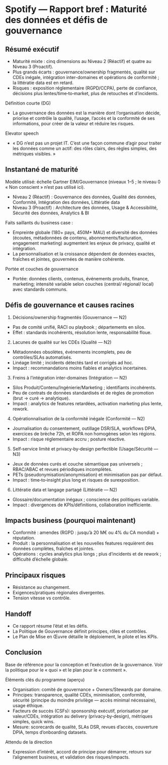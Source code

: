 # Spotify — Rapport bref : Maturité des données et défis de gouvernance

## Résumé exécutif
- Maturité mixte : cinq dimensions au Niveau 2 (Réactif) et quatre au Niveau 3 (Proactif).
- Plus grands écarts : gouvernance/ownership fragmentés, qualité sur CDEs inégale, intégration inter-domaines et opérations de conformité ; la littératie data est en retard.
- Risques : exposition réglementaire (RGPD/CCPA), perte de confiance, décisions plus lentes/time‑to‑market, plus de retouches et d’incidents.

Définition courte (DG)
- La gouvernance des données est la manière dont l’organisation décide, priorise et contrôle la qualité, l’usage, l’accès et la conformité de ses informations, pour créer de la valeur et réduire les risques.

Elevator speech
- « DG n’est pas un projet IT. C’est une façon commune d’agir pour traiter les données comme un actif: des rôles clairs, des règles simples, des métriques visibles. »

## Instantané de maturité
Modèle utilisé: échelle Gartner EIM/Gouvernance (niveaux 1–5 ; le niveau 0 « Non conscient » n’est pas utilisé ici).
- Niveau 2 (Réactif) : Gouvernance des données, Qualité des données, Conformité, Intégration des données, Littératie data
- Niveau 3 (Proactif) : Architecture des données, Usage & Accessibilité, Sécurité des données, Analytics & BI

Faits saillants du business case :
- Empreinte globale (180+ pays, 450M+ MAU) et diversité des données (écoutes, métadonnées de contenu, abonnements/facturation, engagement marketing) augmentent les enjeux de privacy, qualité et intégration.
- La personnalisation et la croissance dépendent de données exactes, fraîches et jointes, gouvernées de manière cohérente.

Portée et couches de gouvernance
- Portée: données clients, contenus, événements produits, finance, marketing; intensité variable selon couches (central/ régional/ local) avec standards communs.

## Défis de gouvernance et causes racines
1) Décisions/ownership fragmentés (Gouvernance — N2)
- Pas de comité unifié, RACI ou playbook ; départements en silos.
- Effet : standards incohérents, résolution lente, responsabilité floue.

2) Lacunes de qualité sur les CDEs (Qualité — N2)
- Métadonnées obsolètes, événements incomplets, peu de contrôles/SLAs automatisés.
- Linéage limité ; incidents détectés tard et corrigés ad hoc.
- Impact : recommandations moins fiables et analytics incertaines.

3) Freins à l’intégration inter-domaines (Intégration — N2)
- Silos Produit/Contenu/Ingénierie/Marketing ; identifiants incohérents.
- Peu de contrats de données standardisés et de règles de promotion (brut → curé → analytique).
- Impact : analytics de features retardées, activation marketing plus lente, rework.

4) Opérationnalisation de la conformité inégale (Conformité — N2)
- Journalisation du consentement, outillage DSR/SLA, workflows DPIA, exercices de brèche 72h, et ROPA non homogènes selon les régions.
- Impact : risque réglementaire accru ; posture réactive.

5) Self‑service limité et privacy‑by‑design perfectible (Usage/Sécurité — N3)
- Jeux de données curés et couche sémantique pas universels ; RBAC/ABAC et revues périodiques incomplètes.
- PETs (pseudonymisation/anonymisation) et minimisation pas par défaut.
- Impact : time‑to‑insight plus long et risques de surexposition.

6) Littératie data et langage partagé (Littératie — N2)
- Glossaire/documentation inégaux ; conscience des politiques variable.
- Impact : divergences de KPIs/définitions, collaboration inefficiente.

## Impacts business (pourquoi maintenant)
- Conformité : amendes (RGPD : jusqu’à 20 M€ ou 4% du CA mondial) + réputation.
- Produit : la personnalisation et les nouvelles features requièrent des données complètes, fraîches et jointes.
- Opérations : cycles analytics plus longs ; plus d’incidents et de rework ; difficulté d’échelle globale.

## Principaux risques
- Résistance au changement.
- Exigences/pratiques régionales divergentes.
- Tension vitesse vs contrôle.

## Handoff
- Ce rapport résume l’état et les défis.
- La Politique de Gouvernance définit principes, rôles et contrôles.
- Le Plan de Mise en Œuvre détaille le déploiement, le pilote et les KPIs.

## Conclusion
Base de référence pour la conception et l’exécution de la gouvernance. Voir la politique pour le « quoi » et le plan pour le « comment ».

Éléments clés du programme (aperçu)
- Organisation: comité de gouvernance + Owners/Stewards par domaine.
- Principes: transparence, qualité CDEs, minimisation, conformité, sécurité (principe du moindre privilège — accès minimal nécessaire), usage éthique.
- Facteurs de succès (CSFs): sponsorship exécutif, priorisation par valeur/CDEs, intégration au delivery (privacy‑by‑design), métriques simples, quick wins.
- Mesure: scorecards de qualité, SLAs DSR, revues d’accès, couverture DPIA, temps d’onboarding datasets.

Attendu de la direction
- Expression d’intérêt, accord de principe pour démarrer, retours sur l’alignement business, et validation des risques/impacts.
